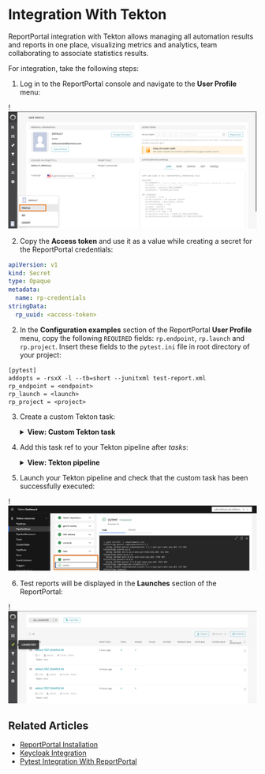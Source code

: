 # Integration With Tekton

ReportPortal integration with Tekton allows managing all automation results and reports in one place, visualizing metrics and analytics, team collaborating to associate statistics results.

For integration, take the following steps:

1. Log in to the ReportPortal console and navigate to the **User Profile** menu:

  !![ReportPortal profile](../assets/operator-guide/report-portal-profile.png "ReportPortal profile")

2. Copy the **Access token** and use it as a value while creating a secret for the ReportPortal credentials:

  ```yaml
  apiVersion: v1
  kind: Secret
  type: Opaque
  metadata:
    name: rp-credentials
  stringData:
    rp_uuid: <access-token>
  ```

2. In the **Configuration examples** section of the ReportPortal **User Profile** menu, copy the following `REQUIRED` fields: `rp.endpoint`, `rp.launch` and `rp.project`. Insert these fields to the `pytest.ini` file in root directory of your project:

  ```aidl
  [pytest]
  addopts = -rsxX -l --tb=short --junitxml test-report.xml
  rp_endpoint = <endpoint>
  rp_launch = <launch>
  rp_project = <project>
  ```

3. Create a custom Tekton task:

   <details>
   <summary><b>View: Custom Tekton task</b></summary>

   ```yaml
   apiVersion: tekton.dev/v1beta1
   kind: Task
   metadata:
     labels:
       app.kubernetes.io/version: '0.1'
     name: pytest-reportportal
     namespace: <namespace>
   spec:
     description: |-
       This task can be used to run pytest integrated with report portal.
       This task can be used to run pytest integrated with report portal
     params:
       - default: .
         description: The path where package.json of the project is defined.
         name: PATH_CONTEXT
         type: string
       - name: EXTRA_COMMANDS
         type: string
       - default: python:3.8-alpine3.16
         description: The python image you want to use.
         name: BASE_IMAGE
         type: string
       - default: rp-credentials
         description: name of the secret holding the rp token
         name: rp-secret
         type: string
     steps:
       - env:
           - name: HOME
             value: $(workspaces.source.path)
           - name: RP_UUID
             valueFrom:
               secretKeyRef:
                 key: rp_uuid
                 name: $(params.rp-secret)
         image: $(params.BASE_IMAGE)
         name: pytest
         resources: {}
         script: >
           #!/usr/bin/env sh
           set -e
           export PATH=$PATH:$HOME/.local/bin
           $(params.EXTRA_COMMANDS)
           pytest ./tests --reportportal
         workingDir: $(workspaces.source.path)/$(params.PATH_CONTEXT)
     workspaces:
       - name: source
   ```

   </details>

4. Add this task ref to your Tekton pipeline after *tasks*:

   <details>
   <summary><b>View: Tekton pipeline</b></summary>

   ```yaml
   - name: pytest
     params:
       - name: BASE_IMAGE
         value: $(params.python-image-version)
       - name: EXTRA_COMMANDS
         value: |
           set -ex
           pip3 install -r requirements.txt
           [ -f run_service.py ] && python run_service.py &
     runAfter:
       - compile
     taskRef:
       kind: Task
       name: pytest-reportportal
     workspaces:
       - name: source
         workspace: shared-workspace
   ```
   </details>

5. Launch your Tekton pipeline and check that the custom task has been successfully executed:

  !![Tekton task successfully executed](../assets/operator-guide/tekton-task-success.png "Tekton task successfully executed")

6. Test reports will be displayed in the **Launches** section of the ReportPortal:

  !![Test report results](../assets/operator-guide/report-portal-results.png "Test report results")

## Related Articles

* [ReportPortal Installation](install-reportportal.md)
* [Keycloak Integration](reportportal-keycloak.md)
* [Pytest Integration With ReportPortal](https://github.com/reportportal/agent-python-pytest)